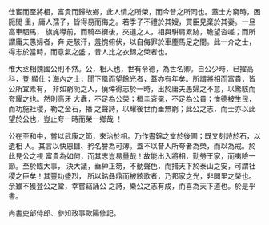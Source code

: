 仕宦而至將相，富貴而歸故鄉，此人情之所榮，而今昔之所同也。蓋士方窮時，困阨閭
里，庸人孺子，皆得易而侮之。若季子不禮於其嫂，買臣見棄於其妻。一旦高車駟馬，
旗旄導前，而騎卒擁後，夾道之人，相與駢肩累跡，瞻望咨嗟；而所謂庸夫愚婦者，奔
走駭汗，羞愧俯伏，以自侮罪於車塵馬足之間。此一介之士，得志於當時，而意氣之盛
，昔人比之衣錦之榮者也。

惟大丞相魏國公則不然。公，相人也，世有令德，為世名卿。自公少時，已擢高科，登
顯仕；海內之士，聞下風而望餘光者，蓋亦有年矣。所謂將相而富貴，皆公所宜素有，
非如窮阨之人，僥倖得志於一時，出於庸夫愚婦之不意，以驚駭而夸耀之也。然則高牙
大纛，不足為公榮；桓圭袞冕，不足為公貴；惟德被生民，而功施社稷，勒之金石，播
之聲詩，以耀後世而垂無窮；此公之志，而士亦以此望於公也，豈止夸一時而榮一鄉哉
！

公在至和中，嘗以武康之節，來治於相。乃作晝錦之堂於後圃；既又刻詩於石，以遺相
人。其言以快恩讎、矜名譽為可薄。蓋不以昔人所夸者為榮，而以為戒。於此見公之視
富貴為如何，而其志豈易量哉！故能出入將相，勤勞王家，而夷險一節。至於臨大事，
決大議，垂紳正笏，不動聲色，而措天下於泰山之安，可謂社稷之臣矣！其豐功盛烈，
所以銘彝鼎而被絃歌者，乃邦家之光，非閭里之榮也。余雖不獲登公之堂，幸嘗竊誦公
之詩，樂公之志有成，而喜為天下道也。於是乎書。

尚書吏部侍郎、參知政事歐陽修記。

